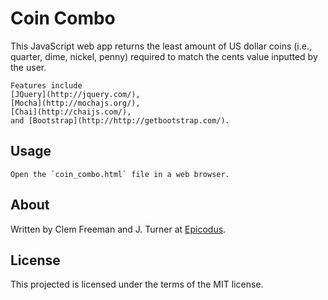 Coin Combo
============

This JavaScript web app returns the least amount of US dollar coins
(i.e., quarter, dime, nickel, penny) required to match the cents value
inputted by the user.
```
Features include
[JQuery](http://jquery.com/), 
[Mocha](http://mochajs.org/),
[Chai](http://chaijs.com/),
and [Bootstrap](http://http://getbootstrap.com/).
```

Usage
-----
```
Open the `coin_combo.html` file in a web browser.
```


About
-----

Written by Clem Freeman and J. Turner at [Epicodus](http://www.epicodus.com/).

License
-------

This projected is licensed under the terms of the MIT license.
